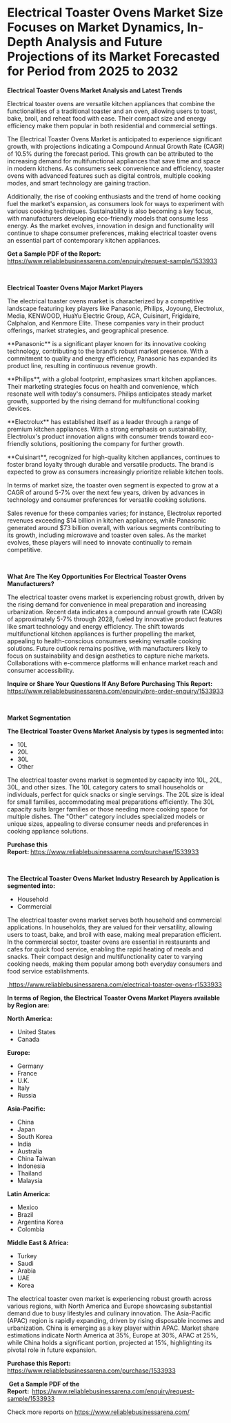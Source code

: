 <p><h1>Electrical Toaster Ovens Market Size Focuses on Market Dynamics, In-Depth Analysis and Future Projections of its Market Forecasted for Period from 2025 to 2032</h1></p><p><strong>Electrical Toaster Ovens Market Analysis and Latest Trends</strong></p>
<p><p>Electrical toaster ovens are versatile kitchen appliances that combine the functionalities of a traditional toaster and an oven, allowing users to toast, bake, broil, and reheat food with ease. Their compact size and energy efficiency make them popular in both residential and commercial settings. </p><p>The Electrical Toaster Ovens Market is anticipated to experience significant growth, with projections indicating a Compound Annual Growth Rate (CAGR) of 10.5% during the forecast period. This growth can be attributed to the increasing demand for multifunctional appliances that save time and space in modern kitchens. As consumers seek convenience and efficiency, toaster ovens with advanced features such as digital controls, multiple cooking modes, and smart technology are gaining traction.</p><p>Additionally, the rise of cooking enthusiasts and the trend of home cooking fuel the market's expansion, as consumers look for ways to experiment with various cooking techniques. Sustainability is also becoming a key focus, with manufacturers developing eco-friendly models that consume less energy. As the market evolves, innovation in design and functionality will continue to shape consumer preferences, making electrical toaster ovens an essential part of contemporary kitchen appliances.</p></p>
<p><strong>Get a Sample PDF of the Report:&nbsp;</strong> <a href="https://www.reliablebusinessarena.com/enquiry/request-sample/1533933?utm_campaign=2390&utm_medium=2&utm_source=Github&utm_content=ia&utm_term=12022025&utm_id=electrical-toaster-ovens">https://www.reliablebusinessarena.com/enquiry/request-sample/1533933</a></p>
<p>&nbsp;</p>
<p><strong>Electrical Toaster Ovens Major Market Players</strong></p>
<p><p>The electrical toaster ovens market is characterized by a competitive landscape featuring key players like Panasonic, Philips, Joyoung, Electrolux, Media, KENWOOD, HuaYu Electric Group, ACA, Cuisinart, Frigidaire, Calphalon, and Kenmore Elite. These companies vary in their product offerings, market strategies, and geographical presence.</p><p>**Panasonic** is a significant player known for its innovative cooking technology, contributing to the brand’s robust market presence. With a commitment to quality and energy efficiency, Panasonic has expanded its product line, resulting in continuous revenue growth. </p><p>**Philips**, with a global footprint, emphasizes smart kitchen appliances. Their marketing strategies focus on health and convenience, which resonate well with today's consumers. Philips anticipates steady market growth, supported by the rising demand for multifunctional cooking devices.</p><p>**Electrolux** has established itself as a leader through a range of premium kitchen appliances. With a strong emphasis on sustainability, Electrolux's product innovation aligns with consumer trends toward eco-friendly solutions, positioning the company for further growth.</p><p>**Cuisinart**, recognized for high-quality kitchen appliances, continues to foster brand loyalty through durable and versatile products. The brand is expected to grow as consumers increasingly prioritize reliable kitchen tools.</p><p>In terms of market size, the toaster oven segment is expected to grow at a CAGR of around 5-7% over the next few years, driven by advances in technology and consumer preferences for versatile cooking solutions. </p><p>Sales revenue for these companies varies; for instance, Electrolux reported revenues exceeding $14 billion in kitchen appliances, while Panasonic generated around $73 billion overall, with various segments contributing to its growth, including microwave and toaster oven sales. As the market evolves, these players will need to innovate continually to remain competitive.</p></p>
<p>&nbsp;</p>
<p><strong>What Are The Key Opportunities For Electrical Toaster Ovens Manufacturers?</strong></p>
<p><p>The electrical toaster ovens market is experiencing robust growth, driven by the rising demand for convenience in meal preparation and increasing urbanization. Recent data indicates a compound annual growth rate (CAGR) of approximately 5-7% through 2028, fueled by innovative product features like smart technology and energy efficiency. The shift towards multifunctional kitchen appliances is further propelling the market, appealing to health-conscious consumers seeking versatile cooking solutions. Future outlook remains positive, with manufacturers likely to focus on sustainability and design aesthetics to capture niche markets. Collaborations with e-commerce platforms will enhance market reach and consumer accessibility.</p></p>
<p><strong>Inquire or Share Your Questions If Any Before Purchasing This Report:</strong> <a href="https://www.reliablebusinessarena.com/enquiry/pre-order-enquiry/1533933?utm_campaign=2390&utm_medium=2&utm_source=Github&utm_content=ia&utm_term=12022025&utm_id=electrical-toaster-ovens">https://www.reliablebusinessarena.com/enquiry/pre-order-enquiry/1533933</a></p>
<p>&nbsp;</p>
<p><strong>Market Segmentation</strong></p>
<p><strong>The Electrical Toaster Ovens Market Analysis by types is segmented into:</strong></p>
<p><ul><li>10L</li><li>20L</li><li>30L</li><li>Other</li></ul></p>
<p><p>The electrical toaster ovens market is segmented by capacity into 10L, 20L, 30L, and other sizes. The 10L category caters to small households or individuals, perfect for quick snacks or single servings. The 20L size is ideal for small families, accommodating meal preparations efficiently. The 30L capacity suits larger families or those needing more cooking space for multiple dishes. The "Other" category includes specialized models or unique sizes, appealing to diverse consumer needs and preferences in cooking appliance solutions.</p></p>
<p><strong>Purchase this Report:&nbsp;</strong><a href="https://www.reliablebusinessarena.com/purchase/1533933?utm_campaign=2390&utm_medium=2&utm_source=Github&utm_content=ia&utm_term=12022025&utm_id=electrical-toaster-ovens">https://www.reliablebusinessarena.com/purchase/1533933</a></p>
<p>&nbsp;</p>
<p><strong>The Electrical Toaster Ovens Market Industry Research by Application is segmented into:</strong></p>
<p><ul><li>Household</li><li>Commercial</li></ul></p>
<p><p>The electrical toaster ovens market serves both household and commercial applications. In households, they are valued for their versatility, allowing users to toast, bake, and broil with ease, making meal preparation efficient. In the commercial sector, toaster ovens are essential in restaurants and cafes for quick food service, enabling the rapid heating of meals and snacks. Their compact design and multifunctionality cater to varying cooking needs, making them popular among both everyday consumers and food service establishments.</p></p>
<p><a href="https://www.reliablebusinessarena.com/electrical-toaster-ovens-r1533933?utm_campaign=2390&utm_medium=2&utm_source=Github&utm_content=ia&utm_term=12022025&utm_id=electrical-toaster-ovens">&nbsp;https://www.reliablebusinessarena.com/electrical-toaster-ovens-r1533933</a></p>
<p><strong>In terms of Region, the Electrical Toaster Ovens Market Players available by Region are:</strong></p>
<p>
    <p> <strong> North America: </strong>
        <ul>
            <li>United States</li>
            <li>Canada</li>
        </ul>
        </p> 
    <p> <strong> Europe: </strong>
        <ul>
            <li>Germany</li>
            <li>France</li>
            <li>U.K.</li>
            <li>Italy</li>
            <li>Russia</li>
        </ul>
        </p> 
    <p> <strong> Asia-Pacific: </strong>
        <ul>
            <li>China</li>
            <li>Japan</li>
            <li>South Korea</li>
            <li>India</li>
            <li>Australia</li>
            <li>China Taiwan</li>
            <li>Indonesia</li>
            <li>Thailand</li>
            <li>Malaysia</li>
        </ul>
        </p> 
    <p> <strong> Latin America: </strong>
        <ul>
            <li>Mexico</li>
            <li>Brazil</li>
            <li>Argentina Korea</li>
            <li>Colombia</li>
        </ul>
        </p> 
    <p> <strong> Middle East & Africa: </strong>
        <ul>
            <li>Turkey</li>
            <li>Saudi</li>
            <li>Arabia</li>
            <li>UAE</li>
            <li>Korea</li>
        </ul>
    </p>
    </p>
<p><p>The electrical toaster oven market is experiencing robust growth across various regions, with North America and Europe showcasing substantial demand due to busy lifestyles and culinary innovation. The Asia-Pacific (APAC) region is rapidly expanding, driven by rising disposable incomes and urbanization. China is emerging as a key player within APAC. Market share estimations indicate North America at 35%, Europe at 30%, APAC at 25%, while China holds a significant portion, projected at 15%, highlighting its pivotal role in future expansion.</p></p>
<p><strong>Purchase this Report: </strong><a href="https://www.reliablebusinessarena.com/purchase/1533933?utm_campaign=2390&utm_medium=2&utm_source=Github&utm_content=ia&utm_term=12022025&utm_id=electrical-toaster-ovens">https://www.reliablebusinessarena.com/purchase/1533933</a></p>
<p>&nbsp;<strong>Get a Sample PDF of the Report:&nbsp;&nbsp;</strong><a href="https://www.reliablebusinessarena.com/enquiry/request-sample/1533933?utm_campaign=2390&utm_medium=2&utm_source=Github&utm_content=ia&utm_term=12022025&utm_id=electrical-toaster-ovens">https://www.reliablebusinessarena.com/enquiry/request-sample/1533933</a></p>
<p><strong></strong></p>
<p>Check more reports on <a href="https://www.reliablebusinessarena.com/?utm_campaign=2390&utm_medium=2&utm_source=Github&utm_content=ia&utm_term=12022025&utm_id=electrical-toaster-ovens">https://www.reliablebusinessarena.com/</a></p>